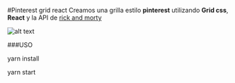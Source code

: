 #Pinterest grid react
Creamos una grilla estilo **pinterest** utilizando **Grid css**, **React** y la API de [rick and morty](https://rickandmortyapi.com/)

![alt text](https://media.giphy.com/media/5bDbSwDZTf6Zk4gmnz/giphy.gif)

###USO

yarn install 

yarn start

